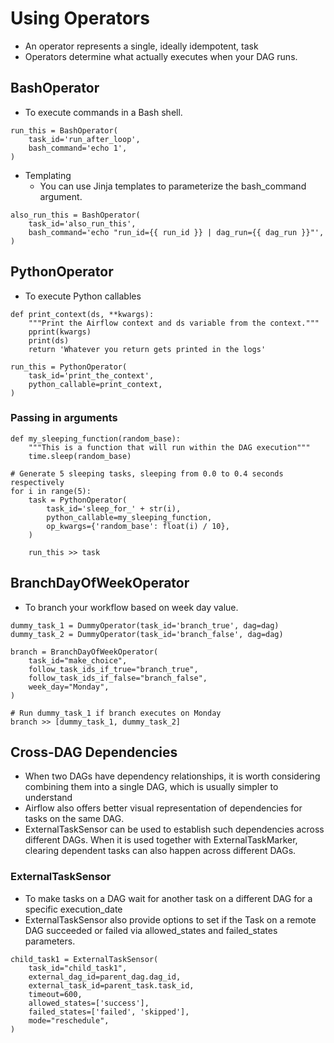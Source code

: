 # Using Operators
- An operator represents a single, ideally idempotent, task
- Operators determine what actually executes when your DAG runs.



## BashOperator
- To execute commands in a Bash shell.

```
run_this = BashOperator(
    task_id='run_after_loop',
    bash_command='echo 1',
)
```

- Templating
  - You can use Jinja templates to parameterize the bash_command argument.
```
also_run_this = BashOperator(
    task_id='also_run_this',
    bash_command='echo "run_id={{ run_id }} | dag_run={{ dag_run }}"',
)
```

## PythonOperator
- To execute Python callables

```
def print_context(ds, **kwargs):
    """Print the Airflow context and ds variable from the context."""
    pprint(kwargs)
    print(ds)
    return 'Whatever you return gets printed in the logs'

run_this = PythonOperator(
    task_id='print_the_context',
    python_callable=print_context,
)
```

### Passing in arguments
```
def my_sleeping_function(random_base):
    """This is a function that will run within the DAG execution"""
    time.sleep(random_base)

# Generate 5 sleeping tasks, sleeping from 0.0 to 0.4 seconds respectively
for i in range(5):
    task = PythonOperator(
        task_id='sleep_for_' + str(i),
        python_callable=my_sleeping_function,
        op_kwargs={'random_base': float(i) / 10},
    )

    run_this >> task
```


## BranchDayOfWeekOperator
- To branch your workflow based on week day value.

```
dummy_task_1 = DummyOperator(task_id='branch_true', dag=dag)
dummy_task_2 = DummyOperator(task_id='branch_false', dag=dag)

branch = BranchDayOfWeekOperator(
    task_id="make_choice",
    follow_task_ids_if_true="branch_true",
    follow_task_ids_if_false="branch_false",
    week_day="Monday",
)

# Run dummy_task_1 if branch executes on Monday
branch >> [dummy_task_1, dummy_task_2]
```


## Cross-DAG Dependencies
- When two DAGs have dependency relationships, it is worth considering combining them into a single DAG, which is usually simpler to understand
- Airflow also offers better visual representation of dependencies for tasks on the same DAG.
- ExternalTaskSensor can be used to establish such dependencies across different DAGs. When it is used together with ExternalTaskMarker, clearing dependent tasks can also happen across different DAGs.

### ExternalTaskSensor
- To make tasks on a DAG wait for another task on a different DAG for a specific execution_date
- ExternalTaskSensor also provide options to set if the Task on a remote DAG succeeded or failed via allowed_states and failed_states parameters.
```
child_task1 = ExternalTaskSensor(
    task_id="child_task1",
    external_dag_id=parent_dag.dag_id,
    external_task_id=parent_task.task_id,
    timeout=600,
    allowed_states=['success'],
    failed_states=['failed', 'skipped'],
    mode="reschedule",
)
```

